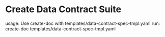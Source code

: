 # Create Data Contract Suite

usage: Use create-doc with templates/data-contract-spec-tmpl.yaml
run: create-doc templates/data-contract-spec-tmpl.yaml
